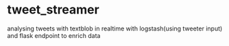# tweet_streamer
analysing tweets with textblob in realtime with logstash(using tweeter input) and flask endpoint to enrich data
